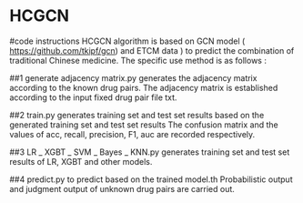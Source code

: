# HCGCN
#code instructions HCGCN algorithm is based on GCN model ( https://github.com/tkipf/gcn) and ETCM data ) to predict the combination of traditional Chinese medicine. The specific use method is as follows :

##1 generate adjacency matrix.py generates the adjacency matrix according to the known drug pairs. The adjacency matrix is established according to the input fixed drug pair file txt.

##2 train.py generates training set and test set results based on the generated training set and test set results The confusion matrix and the values of acc, recall, precision, F1, auc are recorded respectively.

##3 LR _ XGBT _ SVM _ Bayes _ KNN.py generates training set and test set results of LR, XGBT and other models.

##4 predict.py to predict based on the trained model.th Probabilistic output and judgment output of unknown drug pairs are carried out.
